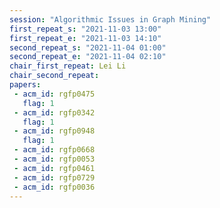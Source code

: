 ```yaml
---
session: "Algorithmic Issues in Graph Mining"
first_repeat_s: "2021-11-03 13:00" 
first_repeat_e: "2021-11-03 14:10" 
second_repeat_s: "2021-11-04 01:00" 
second_repeat_e: "2021-11-04 02:10"
chair_first_repeat: Lei Li
chair_second_repeat: 
papers:
 - acm_id: rgfp0475
   flag: 1
 - acm_id: rgfp0342
   flag: 1
 - acm_id: rgfp0948
   flag: 1
 - acm_id: rgfp0668
 - acm_id: rgfp0053
 - acm_id: rgfp0461
 - acm_id: rgfp0729
 - acm_id: rgfp0036
---
```

